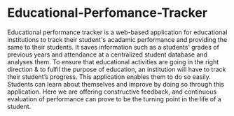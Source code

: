 # Educational-Perfomance-Tracker
Educational performance tracker is a web-based application for educational institutions to track their student's acadamic performance and providing the same to their students. It saves information such as a students’ grades of previous years and attendance at a centralized student database and analyses them.
To ensure that educational activities are going in the right direction & to fulfil the purpose of education, an institution will have to track their student’s progress. This application enables them to do so easily. Students can learn about themselves and improve by doing so through this application. Here we are offering constructive feedback, and continuous evaluation of performance can prove to be the turning point in the life of a student.